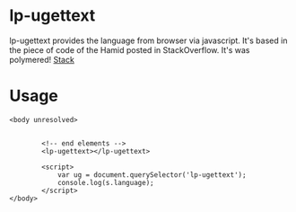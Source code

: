 lp-ugettext
===============

lp-ugettext provides the language from browser via javascript. It's based in the
piece of code of the Hamid posted in StackOverflow. It's was polymered!
[Stack](http://stackoverflow.com/a/29106129/2283488)

Usage
=====

```
<body unresolved>


        <!-- end elements -->
        <lp-ugettext></lp-ugettext>

        <script>
            var ug = document.querySelector('lp-ugettext');
            console.log(s.language);
        </script>
</body>
```
